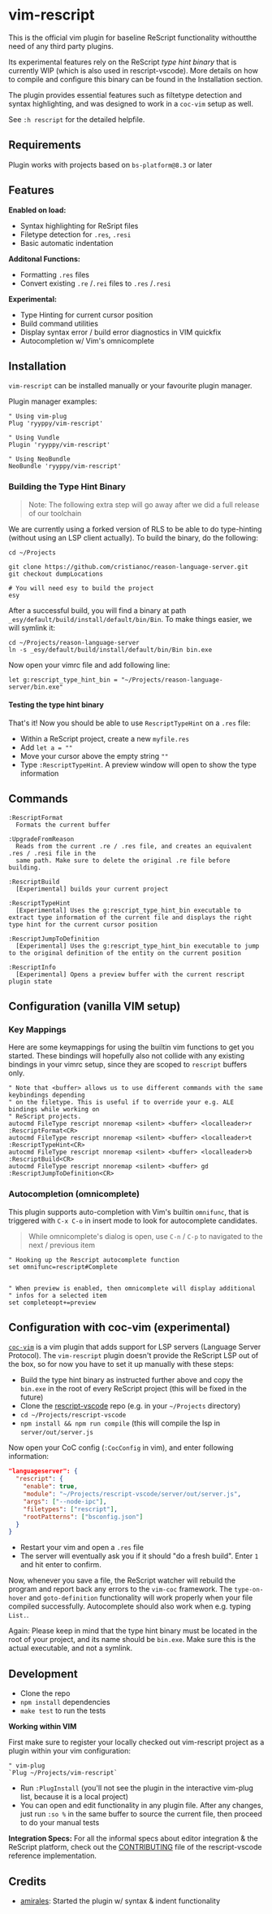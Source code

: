 # vim-rescript

This is the official vim plugin for baseline ReScript functionality withoutthe need of any third party plugins.

Its experimental features rely on the ReScript _type hint binary_ that is currently WIP (which is also used in rescript-vscode). More details on how to compile and configure this binary can be found in the Installation section.

The plugin provides essential features such as filtetype detection and syntax highlighting, and was designed to work in a `coc-vim` setup as well.

See `:h rescript` for the detailed helpfile.

## Requirements

Plugin works with projects based on `bs-platform@8.3` or later

## Features

**Enabled on load:**
- Syntax highlighting for ReSript files
- Filetype detection for `.res`, `.resi`
- Basic automatic indentation

**Additonal Functions:**
- Formatting `.res` files
- Convert existing `.re` /`.rei` files to `.res` /`.resi`

**Experimental:**
- Type Hinting for current cursor position
- Build command utilities
- Display syntax error / build error diagnostics in VIM quickfix
- Autocompletion w/ Vim's omnicomplete

## Installation

`vim-rescript` can be installed manually or your favourite plugin manager.

Plugin manager examples:

```viml
" Using vim-plug
Plug 'ryyppy/vim-rescript'

" Using Vundle
Plugin 'ryyppy/vim-rescript'

" Using NeoBundle
NeoBundle 'ryyppy/vim-rescript'
```

### Building the Type Hint Binary

> Note: The following extra step will go away after we did a full release of our toolchain

We are currently using a forked version of RLS to be able to do type-hinting (without using an LSP client actually). To build the binary, do the following:

```
cd ~/Projects

git clone https://github.com/cristianoc/reason-language-server.git
git checkout dumpLocations

# You will need esy to build the project
esy
```

After a successful build, you will find a binary at path `_esy/default/build/install/default/bin/Bin`. To make things easier, we will symlink it:

```
cd ~/Projects/reason-language-server
ln -s _esy/default/build/install/default/bin/Bin bin.exe
```

Now open your vimrc file and add following line:

```
let g:rescript_type_hint_bin = "~/Projects/reason-language-server/bin.exe"
```

#### Testing the type hint binary

That's it! Now you should be able to use `RescriptTypeHint` on a `.res` file:

- Within a ReScript project, create a new `myfile.res`
- Add `let a = ""`
- Move your cursor above the empty string `""`
- Type `:RescriptTypeHint`. A preview window will open to show the type information

## Commands

```
:RescriptFormat
  Formats the current buffer

:UpgradeFromReason
  Reads from the current .re / .res file, and creates an equivalent .res / .resi file in the
  same path. Make sure to delete the original .re file before building.

:RescriptBuild
  [Experimental] builds your current project

:RescriptTypeHint
  [Experimental] Uses the g:rescript_type_hint_bin executable to extract type information of the current file and displays the right type hint for the current cursor position

:RescriptJumpToDefinition
  [Experimental] Uses the g:rescript_type_hint_bin executable to jump to the original definition of the entity on the current position

:RescriptInfo
  [Experimental] Opens a preview buffer with the current rescript plugin state
```

## Configuration (vanilla VIM setup)

### Key Mappings

Here are some keymappings for using the builtin vim functions to get you started. These bindings will hopefully also not collide with any existing bindings in your vimrc setup, since they are scoped to `rescript` buffers only.

```viml
" Note that <buffer> allows us to use different commands with the same keybindings depending
" on the filetype. This is useful if to override your e.g. ALE bindings while working on
" ReScript projects.
autocmd FileType rescript nnoremap <silent> <buffer> <localleader>r :RescriptFormat<CR>
autocmd FileType rescript nnoremap <silent> <buffer> <localleader>t :RescriptTypeHint<CR>
autocmd FileType rescript nnoremap <silent> <buffer> <localleader>b :RescriptBuild<CR>
autocmd FileType rescript nnoremap <silent> <buffer> gd :RescriptJumpToDefinition<CR>
```

### Autocompletion (omnicomplete)

This plugin supports auto-completion with Vim's builtin `omnifunc`, that is triggered with `C-x C-o` in insert mode to look for autocomplete candidates.

> While omnicomplete's dialog is open, use `C-n` / `C-p` to navigated to the next / previous item

```viml
" Hooking up the Rescript autocomplete function
set omnifunc=rescript#Complete


" When preview is enabled, then omnicomplete will display additional
" infos for a selected item 
set completeopt+=preview
```

## Configuration with coc-vim (experimental)

[`coc-vim`](https://github.com/neoclide/coc.nvim) is a vim plugin that adds support for LSP servers (Language Server Protocol). The `vim-rescript` plugin doesn't provide the ReScript LSP out of the box, so for now you have to set it up manually with these steps:

- Build the type hint binary as instructed further above and copy the `bin.exe` in the root of every ReScript project (this will be fixed in the future)
- Clone the [rescript-vscode](https://github.com/rescript-lang/rescript-vscode) repo (e.g. in your `~/Projects` directory)
- `cd ~/Projects/rescript-vscode`
- `npm install && npm run compile` (this will compile the lsp in `server/out/server.js`

Now open your CoC config (`:CocConfig` in vim), and enter following information:

```json
"languageserver": {
  "rescript": {
    "enable": true,
    "module": "~/Projects/rescript-vscode/server/out/server.js",
    "args": ["--node-ipc"],
    "filetypes": ["rescript"],
    "rootPatterns": ["bsconfig.json"]
  }
}
```

- Restart your vim and open a `.res` file
- The server will eventually ask you if it should "do a fresh build". Enter `1` and hit enter to confirm.

Now, whenever you save a file, the ReScript watcher will rebuild the program and report back any errors to the `vim-coc` framework. The `type-on-hover` and `goto-definition` functionality will work properly when your file compiled successfully. Autocomplete should also work when e.g. typing `List.`.

Again: Please keep in mind that the type hint binary must be located in the root of your project, and its name should be `bin.exe`. Make sure this is the actual executable, and not a symlink.

## Development

- Clone the repo
- `npm install` dependencies
- `make test` to run the tests

**Working within VIM**

First make sure to register your locally checked out vim-rescript project as a plugin within your vim configuration:

```
" vim-plug
`Plug ~/Projects/vim-rescript`
```

- Run `:PlugInstall` (you'll not see the plugin in the interactive vim-plug list, because it is a local project)
- You can open and edit functionality in any plugin file. After any changes, just run `:so %` in the same buffer to source the current file, then proceed to do your manual tests

**Integration Specs:**
For all the informal specs about editor integration & the ReScript platform, check out the [CONTRIBUTING](https://github.com/rescript-lang/rescript-vscode/blob/master/CONTRIBUTING.md) file of the rescript-vscode reference implementation.

## Credits

- [amirales](https://github.com/amiralies): Started the plugin w/ syntax & indent functionality
